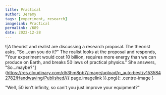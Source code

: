 ```yaml
---
title: Practical
author: Jeremy
tags: [experiment, research]
imagelink: Practical
permalink: /689
date: 2022-12-28
---
```


![A theorist and realist are discussing a research proposal. The theorist asks, "So...can you do it?" The realist looks at the proposal and responds, "Your experiment would cost 10 billion, requires more energy than we can produce on Earth, and breaks 50 laws of practical physics." She answers, "So...maybe?"](https://res.cloudinary.com/dh3hm8pb7/image/upload/q_auto:best/v1535842782/Handwaving/Published/{{ page.imagelink }}.png){: .centre-image }

"Well, 50 isn't infinity, so can't you just improve your equipment?"
